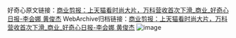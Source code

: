 好奇心原文链接：[商业剪报：上天猫看时尚大片，万科营收首次下滑_商业_好奇心日报-李会娜 黄俊杰](https://www.qdaily.com/articles/1904.html)
WebArchive归档链接：[商业剪报：上天猫看时尚大片，万科营收首次下滑_商业_好奇心日报-李会娜 黄俊杰](http://web.archive.org/web/20190623150118/https://www.qdaily.com/articles/1904.html)
![image](http://ww3.sinaimg.cn/large/007d5XDply1g3v4j71kzbj30u04aphdt)
